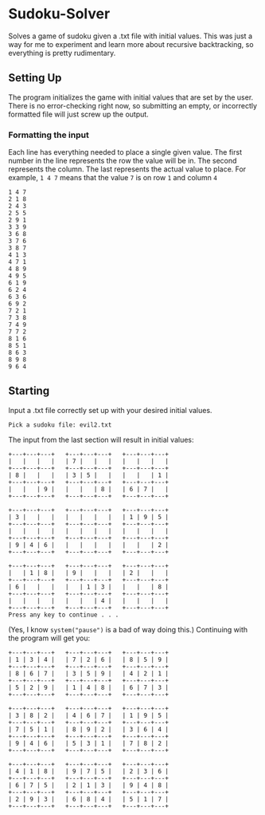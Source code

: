 # Sudoku-Solver
Solves a game of sudoku given a .txt file with initial values. This was just a way for me to experiment and learn more about recursive backtracking, so everything is pretty rudimentary.

## Setting Up
The program initializes the game with initial values that are set by the user. There is no error-checking right now, so submitting an empty, or incorrectly formatted file will just screw up the output. 

### Formatting the input
Each line has everything needed to place a single given value. The first number in the line represents the row the value will be in. The second represents the column. The last represents the actual value to place. For example, `1 4 7` means that the value `7` is on row `1` and column `4`
```
1 4 7
2 1 8
2 4 3
2 5 5
2 9 1
3 3 9
3 6 8
3 7 6
3 8 7
4 1 3
4 7 1
4 8 9
4 9 5
6 1 9
6 2 4
6 3 6
6 9 2
7 2 1
7 3 8
7 4 9
7 7 2
8 1 6
8 5 1
8 6 3
8 9 8
9 6 4
```

## Starting
Input a .txt file correctly set up with your desired initial values.
```
Pick a sudoku file: evil2.txt
```

The input from the last section will result in initial values:
```
+---+---+---+   +---+---+---+   +---+---+---+
|   |   |   |   | 7 |   |   |   |   |   |   |
+---+---+---+   +---+---+---+   +---+---+---+
| 8 |   |   |   | 3 | 5 |   |   |   |   | 1 |
+---+---+---+   +---+---+---+   +---+---+---+
|   |   | 9 |   |   |   | 8 |   | 6 | 7 |   |
+---+---+---+   +---+---+---+   +---+---+---+

+---+---+---+   +---+---+---+   +---+---+---+
| 3 |   |   |   |   |   |   |   | 1 | 9 | 5 |
+---+---+---+   +---+---+---+   +---+---+---+
|   |   |   |   |   |   |   |   |   |   |   |
+---+---+---+   +---+---+---+   +---+---+---+
| 9 | 4 | 6 |   |   |   |   |   |   |   | 2 |
+---+---+---+   +---+---+---+   +---+---+---+

+---+---+---+   +---+---+---+   +---+---+---+
|   | 1 | 8 |   | 9 |   |   |   | 2 |   |   |
+---+---+---+   +---+---+---+   +---+---+---+
| 6 |   |   |   |   | 1 | 3 |   |   |   | 8 |
+---+---+---+   +---+---+---+   +---+---+---+
|   |   |   |   |   |   | 4 |   |   |   |   |
+---+---+---+   +---+---+---+   +---+---+---+
Press any key to continue . . .
```

(Yes, I know `system("pause")` is a bad of way doing this.)
Continuing with the program will get you:
```
+---+---+---+   +---+---+---+   +---+---+---+
| 1 | 3 | 4 |   | 7 | 2 | 6 |   | 8 | 5 | 9 |
+---+---+---+   +---+---+---+   +---+---+---+
| 8 | 6 | 7 |   | 3 | 5 | 9 |   | 4 | 2 | 1 |
+---+---+---+   +---+---+---+   +---+---+---+
| 5 | 2 | 9 |   | 1 | 4 | 8 |   | 6 | 7 | 3 |
+---+---+---+   +---+---+---+   +---+---+---+

+---+---+---+   +---+---+---+   +---+---+---+
| 3 | 8 | 2 |   | 4 | 6 | 7 |   | 1 | 9 | 5 |
+---+---+---+   +---+---+---+   +---+---+---+
| 7 | 5 | 1 |   | 8 | 9 | 2 |   | 3 | 6 | 4 |
+---+---+---+   +---+---+---+   +---+---+---+
| 9 | 4 | 6 |   | 5 | 3 | 1 |   | 7 | 8 | 2 |
+---+---+---+   +---+---+---+   +---+---+---+

+---+---+---+   +---+---+---+   +---+---+---+
| 4 | 1 | 8 |   | 9 | 7 | 5 |   | 2 | 3 | 6 |
+---+---+---+   +---+---+---+   +---+---+---+
| 6 | 7 | 5 |   | 2 | 1 | 3 |   | 9 | 4 | 8 |
+---+---+---+   +---+---+---+   +---+---+---+
| 2 | 9 | 3 |   | 6 | 8 | 4 |   | 5 | 1 | 7 |
+---+---+---+   +---+---+---+   +---+---+---+
```
